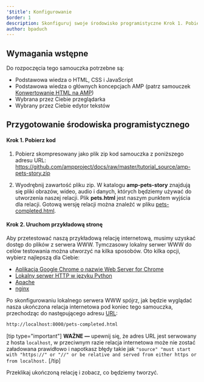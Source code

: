 ```yaml
---
'$title': Konfigurowanie
$order: 1
description: Skonfiguruj swoje środowisko programistyczne Krok 1. Pobierz kod. Pobierz przykładowy kod samouczka w postaci pliku ZIP lub poprzez git...
author: bpaduch
---
```


## Wymagania wstępne

Do rozpoczęcia tego samouczka potrzebne są:

- Podstawowa wiedza o HTML, CSS i JavaScript
- Podstawowa wiedza o głównych koncepcjach AMP (patrz samouczek [Konwertowanie HTML na AMP](../../../../documentation/guides-and-tutorials/start/converting/index.md?format=websites))
- Wybrana przez Ciebie przeglądarka
- Wybrany przez Ciebie edytor tekstów

## Przygotowanie środowiska programistycznego

#### Krok 1. Pobierz kod

1. Pobierz skompresowany jako plik zip kod samouczka z poniższego adresu URL: <a href="https://github.com/ampproject/docs/raw/master/tutorial_source/amp-pets-story.zip">https://github.com/ampproject/docs/raw/master/tutorial_source/amp-pets-story.zip</a>

2. Wyodrębnij zawartość pliku zip. W katalogu **amp-pets-story** znajdują się pliki obrazów, wideo, audio i danych, których będziemy używać do utworzenia naszej relacji. Plik **pets.html** jest naszym punktem wyjścia dla relacji. Gotową wersję relacji można znaleźć w pliku [pets-completed.html](https://github.com/ampproject/docs/blob/master/tutorial_source/amp-pets-story/pets-completed.html).

#### Krok 2. Uruchom przykładową stronę

Aby przetestować naszą przykładową relację internetową, musimy uzyskać dostęp do plików z serwera WWW. Tymczasowy lokalny serwer WWW do celów testowania można utworzyć na kilka sposobów. Oto kilka opcji, wybierz najlepszą dla Ciebie:

- [Aplikacja Google Chrome o nazwie Web Server for Chrome](https://chrome.google.com/webstore/detail/web-server-for-chrome/ofhbbkphhbklhfoeikjpcbhemlocgigb)
- [Lokalny serwer HTTP w języku Python](https://developer.mozilla.org/en-US/docs/Learn/Common_questions/set_up_a_local_testing_server#Running_a_simple_local_HTTP_server)
- [Apache](https://httpd.apache.org/docs/2.4/getting-started.html)
- [nginx](http://nginx.org/)

Po skonfigurowaniu lokalnego serwera WWW spójrz, jak będzie wyglądać nasza ukończona relacja internetowa pod koniec tego samouczka, przechodząc do następującego adresu <a href="http://localhost:8000/pets-completed.html">URL</a>:

```html
http://localhost:8000/pets-completed.html
```

[tip type="important"] **WAŻNE —** upewnij się, że adres URL jest serwowany z hosta `localhost`, w przeciwnym razie relacja internetowa może nie zostać załadowana prawidłowo i napotkasz błędy takie jak `"source" "must start with "https://" or "//" or be relative and served from either https or from localhost.` [/tip]

Przeklikaj ukończoną relację i zobacz, co będziemy tworzyć.
